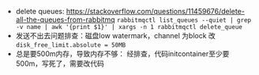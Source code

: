 * delete queues: https://stackoverflow.com/questions/11459676/delete-all-the-queues-from-rabbitmq `rabbitmqctl list_queues --quiet | grep -v name | awk '{print $1}' | xargs -n 1 rabbitmqctl delete_queue`
* 发送不出去问题排查：磁盘low watermark，channel 为block 改`disk_free_limit.absolute = 50MB`
* 总是要500m内存，导致内存不够： 经排查，代码initcontainer至少要500m，写死了，需要改代码
